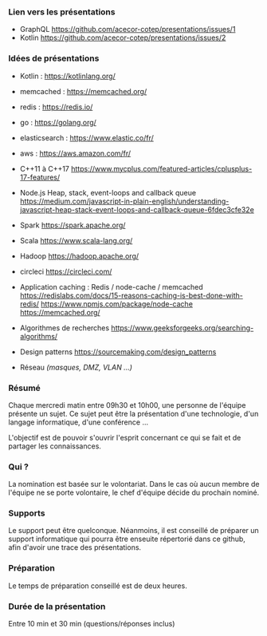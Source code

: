 ### Lien vers les présentations

- GraphQL https://github.com/acecor-cotep/presentations/issues/1
- Kotlin  https://github.com/acecor-cotep/presentations/issues/2

### Idées de présentations

- Kotlin : https://kotlinlang.org/

- memcached : https://memcached.org/

- redis : https://redis.io/

- go : https://golang.org/

- elasticsearch : https://www.elastic.co/fr/

- aws : https://aws.amazon.com/fr/

- C++11 à C++17 https://www.mycplus.com/featured-articles/cplusplus-17-features/

- Node.js Heap, stack, event-loops and callback queue https://medium.com/javascript-in-plain-english/understanding-javascript-heap-stack-event-loops-and-callback-queue-6fdec3cfe32e

- Spark https://spark.apache.org/

- Scala https://www.scala-lang.org/

- Hadoop https://hadoop.apache.org/

- circleci https://circleci.com/

- Application caching : Redis / node-cache / memcached https://redislabs.com/docs/15-reasons-caching-is-best-done-with-redis/ https://www.npmjs.com/package/node-cache https://memcached.org/

- Algorithmes de recherches https://www.geeksforgeeks.org/searching-algorithms/

- Design patterns https://sourcemaking.com/design_patterns

- Réseau _(masques, DMZ, VLAN ...)_

### Résumé

Chaque mercredi matin entre 09h30 et 10h00, une personne de l'équipe présente un sujet. Ce sujet peut être la présentation d'une technologie, d'un langage informatique, d'une conférence ...

L'objectif est de pouvoir s'ouvrir l'esprit concernant ce qui se fait et de partager les connaissances.

### Qui ?

La nomination est basée sur le volontariat. Dans le cas où aucun membre de l'équipe ne se porte volontaire, le chef d'équipe décide du prochain nominé.

### Supports

Le support peut être quelconque. Néanmoins, il est conseillé de préparer un support informatique qui pourra être enseuite répertorié dans ce github, afin d'avoir une trace des présentations.

### Préparation

Le temps de préparation conseillé est de deux heures.

### Durée de la présentation

Entre 10 min et 30 min (questions/réponses inclus)
